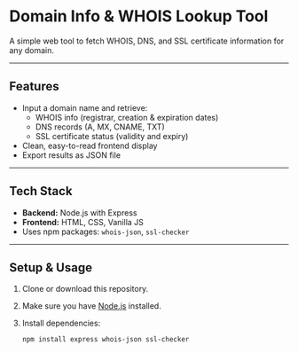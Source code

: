 # Domain Info & WHOIS Lookup Tool

A simple web tool to fetch WHOIS, DNS, and SSL certificate information for any domain.

---

## Features

- Input a domain name and retrieve:
  - WHOIS info (registrar, creation & expiration dates)
  - DNS records (A, MX, CNAME, TXT)
  - SSL certificate status (validity and expiry)
- Clean, easy-to-read frontend display
- Export results as JSON file

---

## Tech Stack

- **Backend:** Node.js with Express
- **Frontend:** HTML, CSS, Vanilla JS
- Uses npm packages: `whois-json`, `ssl-checker`

---

## Setup & Usage

1. Clone or download this repository.
2. Make sure you have [Node.js](https://nodejs.org/) installed.
3. Install dependencies:

   ```bash
   npm install express whois-json ssl-checker
